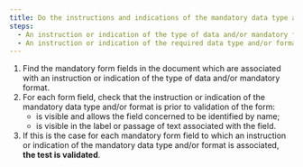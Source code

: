 ```yaml
---
title: Do the instructions and indications of the mandatory data type and/or format satisfy any of these conditions?
steps:
  - An instruction or indication of the type of data and/or mandatory format is visible and allows the field concerned to be identified by name prior to validation of the form.
  - An instruction or indication of the required data type and/or format is visible in the label or [text passage](#text-passage-lie-by-aria-labelledby-or-aria-describedby) associated with the field prior to validation of the form.
---
```


1. Find the mandatory form fields in the document which are associated with an instruction or indication of the type of data and/or mandatory format.
2. For each form field, check that the instruction or indication of the mandatory data type and/or format is prior to validation of the form:
   - is visible and allows the field concerned to be identified by name;
   - is visible in the label or passage of text associated with the field.
3. If this is the case for each mandatory form field to which an instruction or indication of the mandatory data type and/or format is associated, **the test is validated**.
